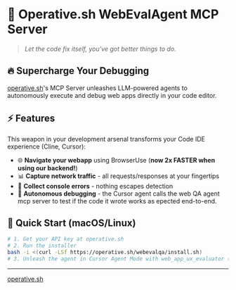 # 🚀 Operative.sh WebEvalAgent MCP Server

> *Let the code fix itself, you've got better things to do.*

## 🔥 Supercharge Your Debugging

[operative.sh](https://www.operative.sh)'s MCP Server unleashes LLM-powered agents to autonomously execute and debug web apps directly in your code editor.

## ⚡ Features

This weapon in your development arsenal transforms your Code IDE experience (Cline, Cursor):

- 🌐 **Navigate your webapp** using BrowserUse (**now 2x FASTER when using our backend!**)
- 📊 **Capture network traffic** - all requests/responses at your fingertips
- 🚨 **Collect console errors** - nothing escapes detection
- 🤖 **Autonomous debugging** - the Cursor agent calls the web QA agent mcp server to test if the code it wrote works as epected end-to-end.

## 🏁 Quick Start (macOS/Linux)

```bash
# 1. Get your API key at operative.sh
# 2. Run the installer
bash -i <(curl -LSf https://operative.sh/webevalqa/install.sh)
# 3. Unleash the agent in Cursor Agent Mode with web_app_ux_evaluator (may have to restart Cursor) 
```

---

[operative.sh](https://www.operative.sh)
